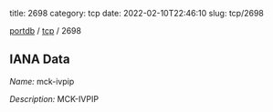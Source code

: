 title: 2698
category: tcp
date: 2022-02-10T22:46:10
slug: tcp/2698

[portdb](/) / [tcp](/category/tcp.html) / 2698


## IANA Data

_Name:_ mck-ivpip

_Description:_ MCK-IVPIP

